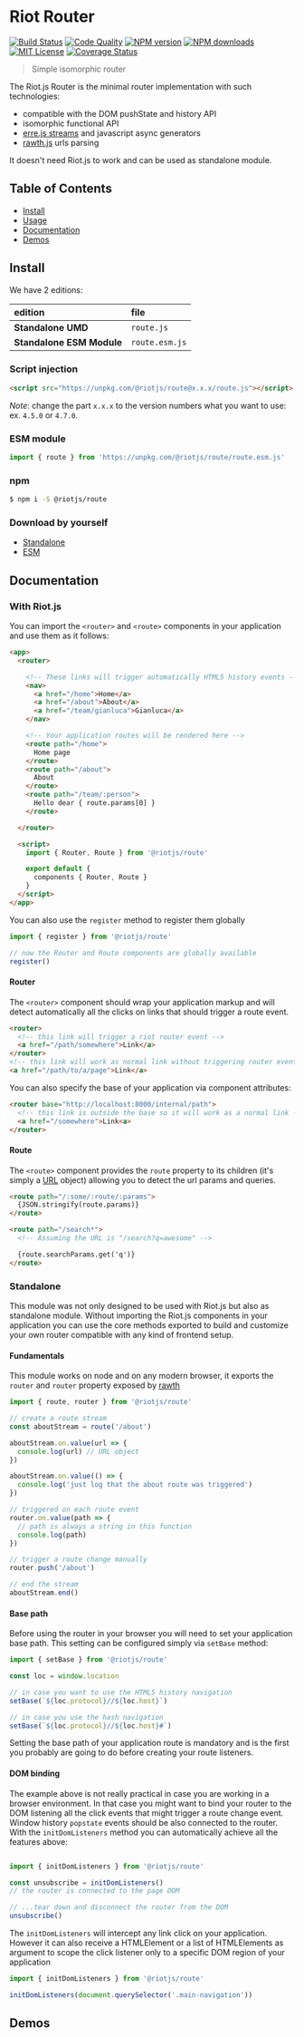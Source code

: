 # Riot Router

[![Build Status][travis-image]][travis-url] [![Code Quality][codeclimate-image]][codeclimate-url] [![NPM version][npm-version-image]][npm-url] [![NPM downloads][npm-downloads-image]][npm-url] [![MIT License][license-image]][license-url] [![Coverage Status][coverage-image]][coverage-url]

> Simple isomorphic router

The Riot.js Router is the minimal router implementation with such technologies:

- compatible with the DOM pushState and history API
- isomorphic functional API
- [erre.js streams](https://github.com/GianlucaGuarini/erre) and javascript async generators
- [rawth.js](https://github.com/GianlucaGuarini/rawth) urls parsing

It doesn't need Riot.js to work and can be used as standalone module.

## Table of Contents

- [Install](#install)
- [Usage](#usage)
- [Documentation](#documentation)
- [Demos](#demos)

## Install

We have 2 editions:

edition | file
:-- | :--
**Standalone UMD** | `route.js`
**Standalone ESM Module** | `route.esm.js`

### Script injection

```html
<script src="https://unpkg.com/@riotjs/route@x.x.x/route.js"></script>
```

*Note*: change the part `x.x.x` to the version numbers what you want to use: ex. `4.5.0` or `4.7.0`.

### ESM module

```js
import { route } from 'https://unpkg.com/@riotjs/route/route.esm.js'
```

### npm

```bash
$ npm i -S @riotjs/route
```

### Download by yourself

- [Standalone](https://unpkg.com/@riotjs/route/route.js)
- [ESM](https://unpkg.com/@riotjs/route/route.esm.js)

## Documentation

### With Riot.js

You can import the `<router>` and `<route>` components in your application and use them as it follows:

```html
<app>
  <router>

    <!-- These links will trigger automatically HTML5 history events -->
    <nav>
      <a href="/home">Home</a>
      <a href="/about">About</a>
      <a href="/team/gianluca">Gianluca</a>
    </nav>

    <!-- Your application routes will be rendered here -->
    <route path="/home">
      Home page
    </route>
    <route path="/about">
      About
    </route>
    <route path="/team/:person">
      Hello dear { route.params[0] }
    </route>

  </router>

  <script>
    import { Router, Route } from '@riotjs/route'

    export default {
      components { Router, Route }
    }
  </script>
</app>
```

You can also use the `register` method to register them globally

```js
import { register } from '@riotjs/route'

// now the Router and Route components are globally available
register()
```

#### Router

The `<router>` component should wrap your application markup and will detect automatically all the clicks on links that should trigger a route event.

```html
<router>
  <!-- this link will trigger a riot router event -->
  <a href="/path/somewhere">Link</a>
</router>
<!-- this link will work as normal link without triggering router events -->
<a href="/path/to/a/page">Link</a>
```

You can also specify the base of your application via component attributes:

```html
<router base="http://localhost:8000/internal/path">
  <!-- this link is outside the base so it will work as a normal link -->
  <a href="/somewhere">Link<a>
</router>
```

#### Route

The `<route>` component provides the `route` property to its children (it's simply a [URL](https://developer.mozilla.org/en-US/docs/Web/API/URL) object) allowing you to detect the url params and queries.

```html
<route path="/:some/:route/:params">
  {JSON.stringify(route.params)}
</route>

<route path="/search*">
  <!-- Assuming the URL is "/search?q=awesome" -->

  {route.searchParams.get('q')}
</route>
```

### Standalone

This module was not only designed to be used with Riot.js but also as standalone module.
Without importing the Riot.js components in your application you can use the core methods exported to build and customize your own router compatible with any kind of frontend setup.

#### Fundamentals

This module works on node and on any modern browser, it exports the `router` and `router` property exposed by [rawth](https://github.com/GianlucaGuarini/rawth)

```js
import { route, router } from '@riotjs/route'

// create a route stream
const aboutStream = route('/about')

aboutStream.on.value(url => {
  console.log(url) // URL object
})

aboutStream.on.value(() => {
  console.log('just log that the about route was triggered')
})

// triggered on each route event
router.on.value(path => {
  // path is always a string in this function
  console.log(path)
})

// trigger a route change manually
router.push('/about')

// end the stream
aboutStream.end()
```

#### Base path

Before using the router in your browser you will need to set your application base path.
This setting can be configured simply via `setBase` method:

```js
import { setBase } from '@riotjs/route'

const loc = window.location

// in case you want to use the HTML5 history navigation
setBase(`${loc.protocol}//${loc.host}`)

// in case you use the hash navigation
setBase(`${loc.protocol}//${loc.host}#`)
```

Setting the base path of your application route is mandatory and is the first you probably are going to do before creating your route listeners.

#### DOM binding
The example above is not really practical in case you are working in a browser environment. In that case you might want to bind your router to the DOM listening all the click events that might trigger a route change event.
Window history `popstate` events should be also connected to the router.
With the `initDomListeners` method you can automatically achieve all the features above:

```js

import { initDomListeners } from '@riotjs/route'

const unsubscribe = initDomListeners()
// the router is connected to the page DOM

// ...tear down and disconnect the router from the DOM
unsubscribe()
```

The `initDomListeners` will intercept any link click on your application. However it can also receive a HTMLElement or a list of HTMLElements as argument to scope the click listener only to a specific DOM region of your application

```js
import { initDomListeners } from '@riotjs/route'

initDomListeners(document.querySelector('.main-navigation'))
```

## Demos


[travis-image]:https://img.shields.io/travis/riot/observable.svg?style=flat-square
[travis-url]:https://travis-ci.org/riot/route

[license-image]:http://img.shields.io/badge/license-MIT-000000.svg?style=flat-square
[license-url]:LICENSE.txt

[npm-version-image]:http://img.shields.io/npm/v/@riotjs/route.svg?style=flat-square
[npm-downloads-image]:http://img.shields.io/npm/dm/@riotjs/route.svg?style=flat-square
[npm-url]:https://npmjs.org/package/@riotjs/route

[coverage-image]:https://img.shields.io/coveralls/riot/route/master.svg?style=flat-square
[coverage-url]:https://coveralls.io/github/riot/route/?branch=master

[codeclimate-image]:https://api.codeclimate.com/v1/badges/1487b171ba4409b5c302/maintainability
[codeclimate-url]:https://codeclimate.com/github/riot/route

